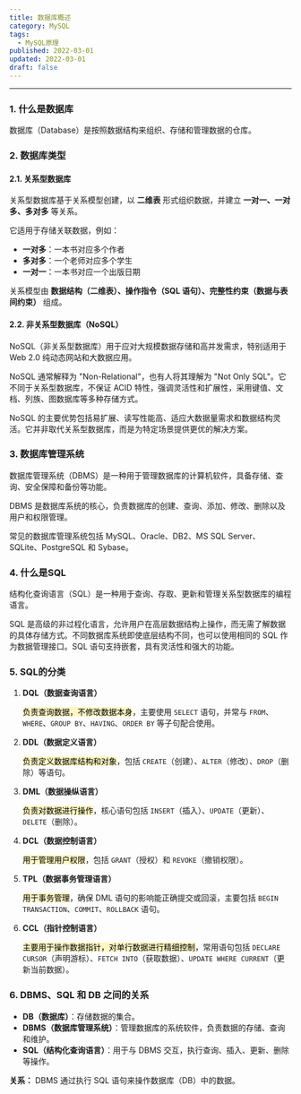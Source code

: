 ```yaml
---
title: 数据库概述
category: MySQL
tags:
  - MySQL原理
published: 2022-03-01
updated: 2022-03-01
draft: false
---
```


---
### 1. 什么是数据库

数据库（Database）是按照数据结构来组织、存储和管理数据的仓库。

### 2. 数据库类型
#### 2.1. 关系型数据库

关系型数据库基于关系模型创建，以 **二维表** 形式组织数据，并建立 **一对一、一对多、多对多** 等关系。

它适用于存储关联数据，例如：

+ **一对多**：一本书对应多个作者
+ **多对多**：一个老师对应多个学生
+ **一对一**：一本书对应一个出版日期

关系模型由 **数据结构（二维表）、操作指令（SQL 语句）、完整性约束（数据与表间约束）** 组成。

#### 2.2. 非关系型数据库（NoSQL）

NoSQL（非关系型数据库）用于应对大规模数据存储和高并发需求，特别适用于 Web 2.0 纯动态网站和大数据应用。

NoSQL 通常解释为 "Non-Relational"，也有人将其理解为 "Not Only SQL"。它不同于关系型数据库，不保证 ACID 特性，强调灵活性和扩展性，采用键值、文档、列族、图数据库等多种存储方式。

NoSQL 的主要优势包括易扩展、读写性能高、适应大数据量需求和数据结构灵活。它并非取代关系型数据库，而是为特定场景提供更优的解决方案。

### 3. 数据库管理系统

数据库管理系统（DBMS）是一种用于管理数据库的计算机软件，具备存储、查询、安全保障和备份等功能。

DBMS 是数据库系统的核心，负责数据库的创建、查询、添加、修改、删除以及用户和权限管理。

常见的数据库管理系统包括 MySQL、Oracle、DB2、MS SQL Server、SQLite、PostgreSQL 和 Sybase。

### 4. 什么是SQL

结构化查询语言（SQL）是一种用于查询、存取、更新和管理关系型数据库的编程语言。

SQL 是高级的非过程化语言，允许用户在高层数据结构上操作，而无需了解数据的具体存储方式。不同数据库系统即使底层结构不同，也可以使用相同的 SQL 作为数据管理接口。SQL 语句支持嵌套，具有灵活性和强大的功能。

### 5. SQL的分类

1. **DQL（数据查询语言）**
	
	<mark style="background: #FFF3A3A6;">负责查询数据，不修改数据本身</mark>，主要使用 `SELECT` 语句，并常与 `FROM`、`WHERE`、`GROUP BY`、`HAVING`、`ORDER BY` 等子句配合使用。


2. **DDL（数据定义语言）**
	
	<mark style="background: #FFF3A3A6;">负责定义数据库结构和对象</mark>，包括 `CREATE`（创建）、`ALTER`（修改）、`DROP`（删除）等语句。


3. **DML（数据操纵语言）**
	
	<mark style="background: #FFF3A3A6;">负责对数据进行操作</mark>，核心语句包括 `INSERT`（插入）、`UPDATE`（更新）、`DELETE`（删除）。

4. **DCL（数据控制语言）**
	
	<mark style="background: #FFF3A3A6;">用于管理用户权限</mark>，包括 `GRANT`（授权）和 `REVOKE`（撤销权限）。


5. **TPL（数据事务管理语言）**
	
	<mark style="background: #FFF3A3A6;">用于事务管理</mark>，确保 DML 语句的影响能正确提交或回滚，主要包括 `BEGIN TRANSACTION`、`COMMIT`、`ROLLBACK` 语句。


6. **CCL（指针控制语言）**
	
	<mark style="background: #FFF3A3A6;">主要用于操作数据指针，对单行数据进行精细控制</mark>，常用语句包括 `DECLARE CURSOR`（声明游标）、`FETCH INTO`（获取数据）、`UPDATE WHERE CURRENT`（更新当前数据）。

### 6. DBMS、SQL 和 DB 之间的关系

+ **DB（数据库）**：存储数据的集合。
+ **DBMS（数据库管理系统）**：管理数据库的系统软件，负责数据的存储、查询和维护。
+ **SQL（结构化查询语言）**：用于与 DBMS 交互，执行查询、插入、更新、删除等操作。
  
**关系：** DBMS 通过执行 SQL 语句来操作数据库（DB）中的数据。

